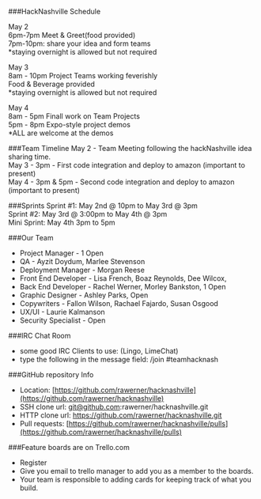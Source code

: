 ###HackNashville Schedule

May 2  
6pm-7pm Meet & Greet(food provided)  
7pm-10pm: share your idea and form teams  
*staying overnight is allowed but not required

May 3  
8am - 10pm Project Teams working feverishly  
Food & Beverage provided  
*staying overnight is allowed but not required

May 4  
8am - 5pm Finall work on Team Projects  
5pm - 8pm Expo-style project demos  
*ALL are welcome at the demos


###Team Timeline
May 2 - Team Meeting following the hackNashville idea sharing time.  
May 3 - 3pm - First code integration and deploy to amazon (important to present)  
May 4 - 3pm & 5pm - Second code integration and deploy to amazon (important to present)


###Sprints
Sprint #1:  May 2nd @ 10pm to May 3rd @ 3pm  
Sprint #2:  May 3rd @ 3:00pm to May 4th @ 3pm  
Mini Sprint: May 4th 3pm to 5pm


###Our Team
- Project Manager - 1 Open
- QA - Ayzit Doydum, Marlee Stevenson
- Deployment Manager  - Morgan Reese
- Front End Developer - Lisa French, Boaz Reynolds, Dee Wilcox,
- Back End Developer - Rachel Werner, Morley Bankston, 1 Open
- Graphic Designer - Ashley Parks, Open
- Copywriters - Fallon Wilson, Rachael Fajardo, Susan Osgood
- UX/UI - Laurie Kalmanson
- Security Specialist - Open


###IRC Chat Room
- some good IRC Clients to use: (Lingo, LimeChat)  
- type the following in the message field:  /join #teamhacknash


###GitHub repository Info
- Location:  [https://github.com/rawerner/hacknashville](https://github.com/rawerner/hacknashville)
- SSH clone url:  git@github.com:rawerner/hacknashville.git
- HTTP clone url:  https://github.com/rawerner/hacknashville.git
- Pull requests: [https://github.com/rawerner/hacknashville/pulls](https://github.com/rawerner/hacknashville/pulls)


###Feature boards are on Trello.com
- Register
- Give you email to trello manager to add you as a member to the boards.
- Your team is responsible to adding cards for keeping track of what you build.

